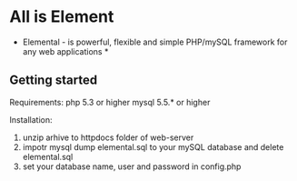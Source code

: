 All is Element
==============

* Elemental - is powerful, flexible and simple PHP/mySQL framework for any web applications *

Getting started
---------------

Requirements:
php 5.3 or higher
mysql 5.5.* or higher

Installation:
1. unzip arhive to httpdocs folder of web-server
2. impotr mysql dump elemental.sql to your mySQL database and delete elemental.sql
3. set your database name, user and password in config.php

